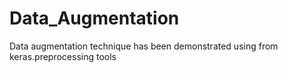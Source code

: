 # Data_Augmentation
Data augmentation technique has been demonstrated using from keras.preprocessing tools
